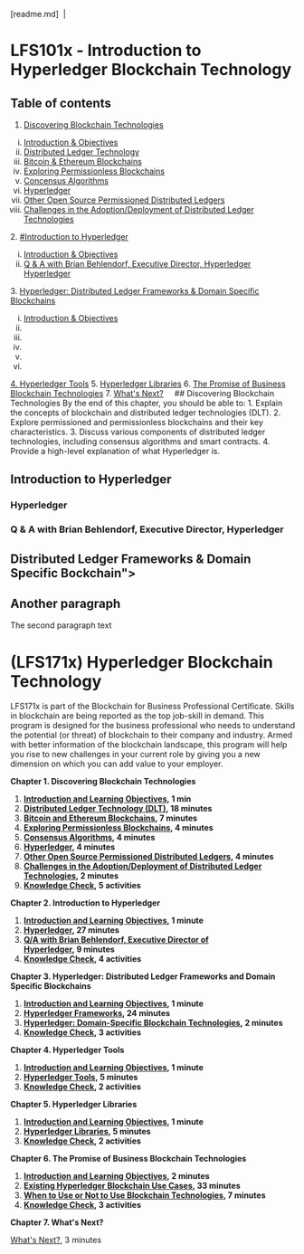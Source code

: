 [readme.md]
&nbsp;|&nbsp;
# LFS101x - Introduction to Hyperledger Blockchain Technology
<!------------------------------------------------------------------------->
## Table of contents
1. <a href="#S-1">Discovering Blockchain Technologies</a>
<ol type = "i">
    <li><a href="#SS-1-1">Introduction & Objectives</a></li>
    <li><a href="#SS-1-2">Distributed Ledger Technology</a></li>
    <li><a href="#SS-1-3">Bitcoin & Ethereum Blockchains</a></li>
    <li><a href="#SS-1-4">Exploring Permissionless Blockchains</a></li>
    <li><a href="#SS-1-5">Concensus Algorithms</a></i>
    <li><a href="#SS-1-6">Hyperledger</a></i>
    <li><a href="#SS-1-7">Other Open Source Permissioned Distributed Ledgers</a></i>
    <li><a href="#SS-1-8">Challenges in the Adoption/Deployment of Distributed Ledger Technologies</a></i>
</ol>
2. <a href="#S-2">#Introduction to Hyperledger</a>
<ol type="i">
    <li><a href="#SS-1-1">Introduction & Objectives</a></li>
    <li><a href="#SS-2-2">Q & A with Brian Behlendorf, Executive Director, Hyperledger</a>
<a href="#SS-2-1">Hyperledger</a>
</ol>
3. <a href="#S-3">Hyperledger: Distributed Ledger Frameworks & Domain Specific Blockchains</a>
<ol type="i">
    <li><a href="#SS-3-1">Introduction & Objectives</a></li>
    <li><a href="#SS-3-2">
    <li><a href="#SS-3-3">
    <li><a href="#SS-3-4">
    <li><a href="#SS-3-5">
    <li><a href="#SS-3-6">
</ol>
4. <a href="#S-4">Hyperledger Tools</a>
5. <a href="#S-5">Hyperledger Libraries</a>
6. <a href="#S-6">The Promise of Business Blockchain Technologies</a>
7. <a href="#S-7">What's Next?</a>
&nbsp;
&nbsp;
## <a id="S-1">Discovering Blockchain Technologies</a>
By the end of this chapter, you should be able to:
1. Explain the concepts of blockchain and distributed ledger technologies (DLT).
2. Explore permissioned and permissionless blockchains and their key characteristics.
3. Discuss various components of distributed ledger technologies, including consensus algorithms and smart contracts.
4. Provide a high-level explanation of what Hyperledger is.


## <a name="S-2">Introduction to Hyperledger</a>
### <a name="SS-2-1">Hyperledger</a>
### <a name="SS-2-2">Q & A with Brian Behlendorf, Executive Director, Hyperledger</a>


## <a name="S-3">Distributed Ledger Frameworks & Domain Specific Bockchain"></a>


## Another paragraph <a name="paragraph2"></a>
The second paragraph text

<!------------------------------------------>
# **(LFS171x) Hyperledger Blockchain Technology**

LFS171x is part of the Blockchain for Business Professional Certificate. Skills in blockchain are being reported as the top job-skill in demand. This program is designed for the business professional who needs to understand the potential (or threat) of blockchain to their company and industry. Armed with better information of the blockchain landscape, this program will help you rise to new challenges in your current role by giving you a new dimension on which you can add value to your employer.

**Chapter 1. Discovering Blockchain Technologies**

1.  [**Introduction and Learning Objectives**](https://learning.edx.org/course/course-v1:LinuxFoundationX+LFS171x+3T2020/block-v1:LinuxFoundationX+LFS171x+3T2020+type@sequential+block@d694f1dc9ef04695a6d004c96aeb103a)**, 1 min**
2.  [**Distributed Ledger Technology (DLT)**](https://learning.edx.org/course/course-v1:LinuxFoundationX+LFS171x+3T2020/block-v1:LinuxFoundationX+LFS171x+3T2020+type@sequential+block@bf7a3e04813b46e79773b5b55f339861)**, 18 minutes**
3.  [**Bitcoin and Ethereum Blockchains**](https://learning.edx.org/course/course-v1:LinuxFoundationX+LFS171x+3T2020/block-v1:LinuxFoundationX+LFS171x+3T2020+type@sequential+block@ef416cef9de34087a8a5ef3b0abd41f1)**, 7 minutes**
4.  [**Exploring Permissionless Blockchains**](https://learning.edx.org/course/course-v1:LinuxFoundationX+LFS171x+3T2020/block-v1:LinuxFoundationX+LFS171x+3T2020+type@sequential+block@d827129e4f8343a0ad76ff5b6084c8ac)**, 4 minutes**
5.  [**Consensus Algorithms**](https://learning.edx.org/course/course-v1:LinuxFoundationX+LFS171x+3T2020/block-v1:LinuxFoundationX+LFS171x+3T2020+type@sequential+block@42a0909f1f6f4930a6501be2d72a5905)**, 4 minutes**
6.  [**Hyperledger**](https://learning.edx.org/course/course-v1:LinuxFoundationX+LFS171x+3T2020/block-v1:LinuxFoundationX+LFS171x+3T2020+type@sequential+block@a24e7d7d6d8b4a7a803d950bcfe9df33)**, 4 minutes**
7.  [**Other Open Source Permissioned Distributed Ledgers**](https://learning.edx.org/course/course-v1:LinuxFoundationX+LFS171x+3T2020/block-v1:LinuxFoundationX+LFS171x+3T2020+type@sequential+block@99aadc82bdd9412b9070ee31efe1f83e)**, 4 minutes**
8.  [**Challenges in the Adoption/Deployment of Distributed Ledger Technologies**](https://learning.edx.org/course/course-v1:LinuxFoundationX+LFS171x+3T2020/block-v1:LinuxFoundationX+LFS171x+3T2020+type@sequential+block@db02e6d2659642fcaae23847166ddd9c)**, 2 minutes**
9.  [**Knowledge Check**](https://learning.edx.org/course/course-v1:LinuxFoundationX+LFS171x+3T2020/block-v1:LinuxFoundationX+LFS171x+3T2020+type@sequential+block@c6637464303f45969c2647c6d94b36ef)**, 5 activities**

**Chapter 2. Introduction to Hyperledger**

1.  [**Introduction and Learning Objectives**](https://learning.edx.org/course/course-v1:LinuxFoundationX+LFS171x+3T2020/block-v1:LinuxFoundationX+LFS171x+3T2020+type@sequential+block@f55d7228882f4b4597c04451fb4fc9ae)**, 1 minute**
2.  [**Hyperledger**](https://learning.edx.org/course/course-v1:LinuxFoundationX+LFS171x+3T2020/block-v1:LinuxFoundationX+LFS171x+3T2020+type@sequential+block@f4538b2b3e9a4a859097247df7a4e80d)**, 27 minutes**
3.  [**Q/A with Brian Behlendorf, Executive Director of Hyperledger**](https://learning.edx.org/course/course-v1:LinuxFoundationX+LFS171x+3T2020/block-v1:LinuxFoundationX+LFS171x+3T2020+type@sequential+block@83d64062989a483d88d32ff3ceff68fd)**, 9 minutes**
4.  [**Knowledge Check**](https://learning.edx.org/course/course-v1:LinuxFoundationX+LFS171x+3T2020/block-v1:LinuxFoundationX+LFS171x+3T2020+type@sequential+block@dc24e9b74e8f4c7fa5dc876e0c1245ee)**, 4 activities**

**Chapter 3. Hyperledger: Distributed Ledger Frameworks and Domain Specific Blockchains**

1.  [**Introduction and Learning Objectives**](https://learning.edx.org/course/course-v1:LinuxFoundationX+LFS171x+3T2020/block-v1:LinuxFoundationX+LFS171x+3T2020+type@sequential+block@a73f62de2c6b4e5da130e53dd7515f78)**, 1 minute**
2.  [**Hyperledger Frameworks**](https://learning.edx.org/course/course-v1:LinuxFoundationX+LFS171x+3T2020/block-v1:LinuxFoundationX+LFS171x+3T2020+type@sequential+block@6a977492dec44c32a9e80c8a29372104)**, 24 minutes**
3.  [**Hyperledger: Domain-Specific Blockchain Technologies**](https://learning.edx.org/course/course-v1:LinuxFoundationX+LFS171x+3T2020/block-v1:LinuxFoundationX+LFS171x+3T2020+type@sequential+block@b034bd84c1f74e419fff536f0ffcc7f0)**, 2 minutes**
4.  [**Knowledge Check**](https://learning.edx.org/course/course-v1:LinuxFoundationX+LFS171x+3T2020/block-v1:LinuxFoundationX+LFS171x+3T2020+type@sequential+block@48c4facec8024897acebb3ade70b4346)**, 3 activities**

**Chapter 4. Hyperledger Tools**

1.  [**Introduction and Learning Objectives**](https://learning.edx.org/course/course-v1:LinuxFoundationX+LFS171x+3T2020/block-v1:LinuxFoundationX+LFS171x+3T2020+type@sequential+block@a1a2f84f4ad7423e807962310c93d7bb)**, 1 minute**
2.  [**Hyperledger Tools**](https://learning.edx.org/course/course-v1:LinuxFoundationX+LFS171x+3T2020/block-v1:LinuxFoundationX+LFS171x+3T2020+type@sequential+block@332729df129e4dbd8eb7a23102d3530c)**, 5 minutes**
3.  [**Knowledge Check**](https://learning.edx.org/course/course-v1:LinuxFoundationX+LFS171x+3T2020/block-v1:LinuxFoundationX+LFS171x+3T2020+type@sequential+block@b2df0548620544d2872e06ffa1d933f6)**, 2 activities**

**Chapter 5. Hyperledger Libraries**

1.  [**Introduction and Learning Objectives**](https://learning.edx.org/course/course-v1:LinuxFoundationX+LFS171x+3T2020/block-v1:LinuxFoundationX+LFS171x+3T2020+type@sequential+block@33984305f4fb42c1b9d43d60ede53cdb)**, 1 minute**
2.  [**Hyperledger Libraries**](https://learning.edx.org/course/course-v1:LinuxFoundationX+LFS171x+3T2020/block-v1:LinuxFoundationX+LFS171x+3T2020+type@sequential+block@54af0eeeaf5d4923a70df1b8350ed7c5)**, 5 minutes**
3.  [**Knowledge Check**](https://learning.edx.org/course/course-v1:LinuxFoundationX+LFS171x+3T2020/block-v1:LinuxFoundationX+LFS171x+3T2020+type@sequential+block@f9a6c4b4eafb4c2795a74fd846b0814d)**, 2 activities**

**Chapter 6. The Promise of Business Blockchain Technologies**

1.  [**Introduction and Learning Objectives**](https://learning.edx.org/course/course-v1:LinuxFoundationX+LFS171x+3T2020/block-v1:LinuxFoundationX+LFS171x+3T2020+type@sequential+block@d168db8b539140a1a7b9a3060c417bf2)**, 2 minutes**
2.  [**Existing Hyperledger Blockchain Use Cases**](https://learning.edx.org/course/course-v1:LinuxFoundationX+LFS171x+3T2020/block-v1:LinuxFoundationX+LFS171x+3T2020+type@sequential+block@79cebeccac2b43908eabd75e76ca8e24)**, 33 minutes**
3.  [**When to Use or Not to Use Blockchain Technologies**](https://learning.edx.org/course/course-v1:LinuxFoundationX+LFS171x+3T2020/block-v1:LinuxFoundationX+LFS171x+3T2020+type@sequential+block@6d82cf9ccfe742cbba395953d05ae771)**, 7 minutes**
4.  [**Knowledge Check**](https://learning.edx.org/course/course-v1:LinuxFoundationX+LFS171x+3T2020/block-v1:LinuxFoundationX+LFS171x+3T2020+type@sequential+block@67c48a2983f24fc6bfd1cb2f381ec921)**, 3 activities**

**Chapter 7. What's Next?**

[What's Next?](https://learning.edx.org/course/course-v1:LinuxFoundationX+LFS171x+3T2020/block-v1:LinuxFoundationX+LFS171x+3T2020+type@sequential+block@436bf2bb4d5641b28ee685b068e1857b), 3 minutes
